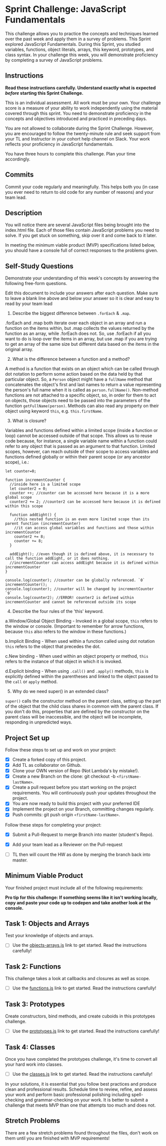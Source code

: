 # Sprint Challenge: JavaScript Fundamentals

This challenge allows you to practice the concepts and techniques learned over the past week and apply them in a survey of problems. This Sprint explored JavaScript Fundamentals. During this Sprint, you studied variables, functions, object literals, arrays, this keyword, prototypes, and class syntax. In your challenge this week, you will demonstrate proficiency by completing a survey of JavaScript problems.

## Instructions

**Read these instructions carefully. Understand exactly what is expected _before_ starting this Sprint Challenge.**

This is an individual assessment. All work must be your own. Your challenge score is a measure of your ability to work independently using the material covered through this sprint. You need to demonstrate proficiency in the concepts and objectives introduced and practiced in preceding days.

You are not allowed to collaborate during the Sprint Challenge. However, you are encouraged to follow the twenty-minute rule and seek support from your TL and Instructor in your cohort help channel on Slack. Your work reflects your proficiency in JavaScript fundamentals.

You have three hours to complete this challenge. Plan your time accordingly.

## Commits

Commit your code regularly and meaningfully. This helps both you (in case you ever need to return to old code for any number of reasons) and your team lead.

## Description

You will notice there are several JavaScript files being brought into the index.html file.  Each of those files contain JavaScript problems you need to solve.  If you get stuck on something, skip over it and come back to it later.

In meeting the minimum viable product (MVP) specifications listed below, you should have a console full of correct responses to the problems given.

## Self-Study Questions

Demonstrate your understanding of this week's concepts by answering the following free-form questions.

Edit this document to include your answers after each question. Make sure to leave a blank line above and below your answer so it is clear and easy to read by your team lead

1. Describe the biggest difference between `.forEach` & `.map`.

.forEach and .map both iterate over each object in an array and run a function on the items within, but .map collects the values returned by the function as an array, while .forEach does not. So, use .forEach if all you want to do is loop over the items in an array, but use .map if you are trying to get an array of the same size but different data based on the items in the original array.

2. What is the difference between a function and a method?

A method is a function that exists on an object which can be called through dot notation to perform some action based on the data held by that particular object. So, a `Person` object might have a `fullName` method that concatenates the object's first and last names to return a value representing the person's full name when it is called as `person.fullName()`. Non-method functions are not attached to a specific object, so, in order for them to act on objects, those objects need to be passed into the parameters of the function `getFullName(person)`. Methods can also read any property on their object using keyword `this`, e.g. `this.firstName`.

3. What is closure?

Variables and functions defined within a limited scope (inside a function or loop) cannot be accessed outside of that scope. This allows us to reuse code because, for instance, a single variable name within a function could refer to any object that is passed as an argument to that function. Limited scopes, however, can reach outside of their scope to access variables and functions defined globally or within their parent scope (or any ancestor scope), i.e.:

    let counter=0;

    function incrementCounter {
      //inside here is a limited scope
      let counter2 = 0;
      counter ++; //counter can be accessed here because it is a more global scope
      counter2 += 2; //counter2 can be accessed here because it is defined within this scope

      function addEight() {
        //this nested function is an even more limited scope than its parent function (incrementCounter)
        //it can access global variables and functions and those within incrementCounter
        counter2 += 8;
        counter += 8;
      }

      addEight(); //even though it is defined above, it is necessary to call the function addEight, or it does nothing.
      //incrementCounter can access addEight because it is defined within incrementCounter
    }

    console.log(counter); //counter can be globally referenced. `0`
    incrementCounter();
    console.log(counter); //counter will be changed by incrementCounter `9`
    console.log(counter2); //ERROR! counter2 is defined within incrementCounter and cannot be referenced outside its scope




4. Describe the four rules of the 'this' keyword.

a.Window/Global Object Binding - Invoked in a global scope, `this` refers to
  the window or console. (Important to remember for arrow functions, because
  `this` also refers to the window in these functions.)

b.Implicit Binding - When used within a function called using dot notation
  `this` refers to the object that precedes the dot.

c.New binding - When used within an object property or method, `this` refers
  to the instance of that object in which it is invoked.

d.Explicit binding - When using `.call()` and `.apply()` methods, `this` is
  explicitly defined within the parentheses and linked to the object passed
  to the `call` or `apply` method.

5. Why do we need super() in an extended class?

`super()` calls the constructor method on the parent class, setting up the part of the object that the child class shares in common with the parent class. If you don't do this, properties that are defined by the constructor on the parent class will be inaccessible, and the object will be incomplete, responding in unpredicted ways.

## Project Set up

Follow these steps to set up and work on your project:

- [x] Create a forked copy of this project.
- [x] Add TL as collaborator on Github.
- [x] Clone your OWN version of Repo (Not Lambda's by mistake!).
- [x] Create a new Branch on the clone: git checkout -b `<firstName-lastName>`.
- [x] Create a pull request before you start working on the project requirements.  You will continuously push your updates throughout the project.
- [x] You are now ready to build this project with your preferred IDE
- [x] Implement the project on your Branch, committing changes regularly.
- [x] Push commits: git push origin `<firstName-lastName>`.

Follow these steps for completing your project:

- [x] Submit a Pull-Request to merge <firstName-lastName> Branch into master (student's  Repo).
- [x] Add your team lead as a Reviewer on the Pull-request
- [ ] TL then will count the HW as done by  merging the branch back into master.


## Minimum Viable Product

Your finished project must include all of the following requirements:

**Pro tip for this challenge: If something seems like it isn't working locally, copy and paste your code up to codepen and take another look at the console.**

## Task 1: Objects and Arrays
Test your knowledge of objects and arrays.
* [ ] Use the [objects-arrays.js](challenges/objects-arrays.js) link to get started.  Read the instructions carefully!

## Task 2: Functions
This challenge takes a look at callbacks and closures as well as scope.
* [ ] Use the [functions.js](challenges/functions.js) link to get started. Read the instructions carefully!

## Task 3: Prototypes
Create constructors, bind methods, and create cuboids in this prototypes challenge.
* [ ] Use the [prototypes.js](challenges/prototypes.js) link to get started. Read the instructions carefully!

## Task 4: Classes
Once you have completed the prototypes challenge, it's time to convert all your hard work into classes.
* [ ] Use the [classes.js](challenges/classes.js) link to get started. Read the instructions carefully!

In your solutions, it is essential that you follow best practices and produce clean and professional results. Schedule time to review, refine, and assess your work and perform basic professional polishing including spell-checking and grammar-checking on your work. It is better to submit a challenge that meets MVP than one that attempts too much and does not.

## Stretch Problems

There are a few stretch problems found throughout the files, don't work on them until you are finished with MVP requirements!
